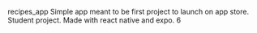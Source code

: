 recipes_app
Simple app meant to be first project to launch on app store. Student project. Made with react native and expo.
6
